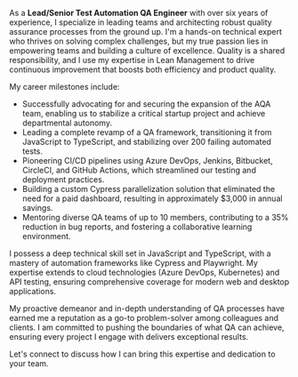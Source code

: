 As a **Lead/Senior Test Automation QA Engineer** with over six years of experience, I specialize in leading teams and architecting robust quality assurance processes from the ground up. I'm a hands-on technical expert who thrives on solving complex challenges, but my true passion lies in empowering teams and building a culture of excellence. Quality is a shared responsibility, and I use my expertise in Lean Management to drive continuous improvement that boosts both efficiency and product quality.

My career milestones include:
- Successfully advocating for and securing the expansion of the AQA team, enabling us to stabilize a critical startup project and achieve departmental autonomy.
- Leading a complete revamp of a QA framework, transitioning it from JavaScript to TypeScript, and stabilizing over 200 failing automated tests.
- Pioneering CI/CD pipelines using Azure DevOps, Jenkins, Bitbucket, CircleCI, and GitHub Actions, which streamlined our testing and deployment practices.
- Building a custom Cypress parallelization solution that eliminated the need for a paid dashboard, resulting in approximately $3,000 in annual savings.
- Mentoring diverse QA teams of up to 10 members, contributing to a 35% reduction in bug reports, and fostering a collaborative learning environment.

I possess a deep technical skill set in JavaScript and TypeScript, with a mastery of automation frameworks like Cypress and Playwright. My expertise extends to cloud technologies (Azure DevOps, Kubernetes) and API testing, ensuring comprehensive coverage for modern web and desktop applications.

My proactive demeanor and in-depth understanding of QA processes have earned me a reputation as a go-to problem-solver among colleagues and clients. I am committed to pushing the boundaries of what QA can achieve, ensuring every project I engage with delivers exceptional results.

Let's connect to discuss how I can bring this expertise and dedication to your team.
